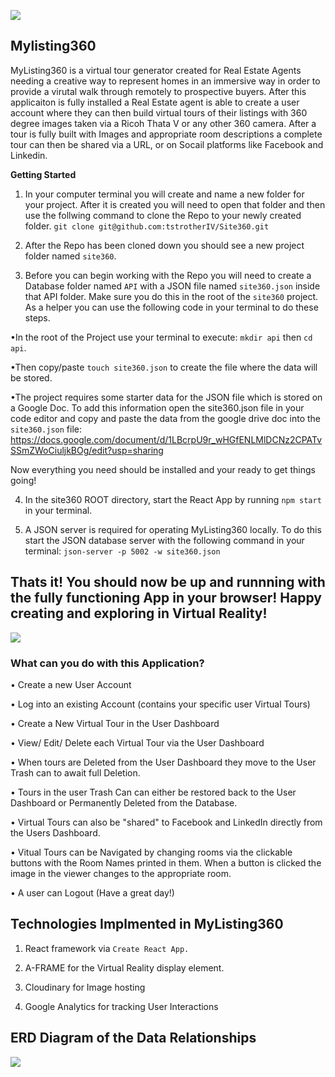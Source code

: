 ![](https://res.cloudinary.com/duo4xxmj8/image/upload/v1591990304/Site360%20Static%20Images/navbarLogo_rspfdq.png)

## Mylisting360

MyListing360 is a virtual tour generator created for Real Estate Agents needing a creative way to represent homes in an immersive way in order to provide a virutal walk through remotely to prospective buyers. After this applicaiton is fully installed a Real Estate agent is able to create a user account where they can then build virtual tours of their listings with 360 degree images taken via a Ricoh Thata V or any other 360 camera. After a tour is fully built with Images and appropriate room descriptions a complete tour can then be shared via a URL, or on Socail platforms like Facebook and Linkedin.

**Getting Started**

1. In your computer terminal you will create and name a new folder for your project. After it is created you will need to open that folder and then use the follwing command to clone the Repo to your newly created folder. `git clone git@github.com:tstrotherIV/Site360.git`

2. After the Repo has been cloned down you should see a new project folder named `site360`.

3. Before you can begin working with the Repo you will need to create a Database folder named `API` with a JSON file named `site360.json` inside that API folder. Make sure you do this in the root of the `site360` project. As a helper you can use the following code in your terminal to do these steps.

•In the root of the Project use your terminal to execute: `mkdir api` then `cd api`.

•Then copy/paste `touch site360.json` to create the file where the data will be stored.

•The project requires some starter data for the JSON file which is stored on a Google Doc. To add this information open the site360.json file in your code editor and copy and paste the data from the google drive doc into the `site360.json` file: https://docs.google.com/document/d/1LBcrpU9r_wHGfENLMlDCNz2CPATvSSmZWoCiuljkBOg/edit?usp=sharing

Now everything you need should be installed and your ready to get things going!

4. In the site360 ROOT directory, start the React App by running `npm start` in your terminal.

5. A JSON server is required for operating MyListing360 locally. To do this start the JSON database server with the following command in your terminal: `json-server -p 5002 -w site360.json`

## Thats it! You should now be up and runnning with the fully functioning App in your browser! Happy creating and exploring in Virtual Reality!

![](https://media.giphy.com/media/fXKmBpg2gTkb2vblVB/giphy.gif)

### What can you do with this Application?

• Create a new User Account

• Log into an existing Account (contains your specific user Virtual Tours)

• Create a New Virtual Tour in the User Dashboard

• View/ Edit/ Delete each Virtual Tour via the User Dashboard

• When tours are Deleted from the User Dashboard they move to the User Trash can to await full Deletion.

• Tours in the user Trash Can can either be restored back to the User Dashboard or Permanently Deleted from the Database.

• Virtual Tours can also be "shared" to Facebook and LinkedIn directly from the Users Dashboard.

• Vitual Tours can be Navigated by changing rooms via the clickable buttons with the Room Names printed in them. When a button is clicked the image in the viewer changes to the appropriate room.

• A user can Logout (Have a great day!)

## Technologies Implmented in MyListing360

1. React framework via `Create React App.`

2. A-FRAME for the Virtual Reality display element.

3. Cloudinary for Image hosting

4. Google Analytics for tracking User Interactions

## ERD Diagram of the Data Relationships

![](https://res.cloudinary.com/duo4xxmj8/image/upload/v1594049992/Site360%20Static%20Images/Screen_Shot_2020-07-06_at_10.38.13_AM_qlsikk.png)
